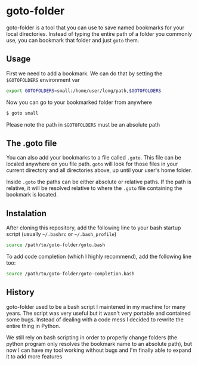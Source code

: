 # goto-folder

goto-folder is a tool that you can use to save named bookmarks for your local directories. Instead of typing the entire path of a folder you commonly use, you can bookmark that folder and just `goto` them.

## Usage

First we need to add a bookmark. We can do that by setting the `$GOTOFOLDERS` environment var

```bash
export GOTOFOLDERS=small:/home/user/long/path,$GOTOFOLDERS
```

Now you can go to your bookmarked folder from anywhere

```bash
$ goto small
```

Please note the path in `$GOTOFOLDERS` must be an absolute path

## The .goto file

You can also add your bookmarks to a file called `.goto`. This file can be localed anywhere on you file path. `goto` will look for those files in your current directory and all directories above, up until your user's home folder.

Inside `.goto` the paths can be either absolute or relative paths. If the path is relative, it will be resolved relative to where the `.goto` file containing the bookmark is located.

## Instalation

After cloning this repository, add the following line to your bash startup script (usually `~/.bashrc` or `~/.bash_profile`)

```bash
source /path/to/goto-folder/goto.bash
```

To add code completion (which I highly recommend), add the following line too:

```bash
source /path/to/goto-folder/goto-completion.bash
```

## History

goto-folder used to be a bash script I maintened in my machine for many years. The script was very useful but it wasn't very portable and contained some bugs. Instead of dealing with a code mess I decided to rewrite the entire thing in Python.

We still rely on bash scripting in order to properly change folders (the python program only resolves the bookmark name to an absolute path), but now I can have my tool working without bugs and I'm finally able to expand it to add more features
